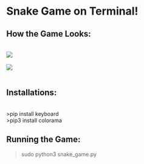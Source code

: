 # Snake Game on Terminal!

## How the Game Looks: 

<br />
<div style="align:center; width: 50px"><img src="https://github.com/Mishka2/snake_game/blob/master/UI/snake2.png" /></div>
<br />
<div style="align:center; width: 50px"><img src="https://github.com/Mishka2/snake_game/blob/master/UI/snake1.png" /></div>
<br />

## Installations:
<br />
>pip install keyboard 
<br />
>pip3 install colorama
<br />

## Running the Game:
>sudo python3 snake_game.py
